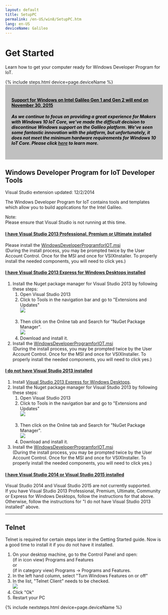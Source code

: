 ```yaml
---
layout: default
title: SetupPC
permalink: /en-US/win8/SetupPC.htm
lang: en-US
deviceName: Galileo
---
```


<div class="row">
  <!-- <h1>Get Started - Setup Your PC for Windows 8.1</h1> -->
  <h1>Get Started</h1>
  <div class="col-md-8">
    <p>Learn how to get your computer ready for Windows Developer Program for IoT.</p>
  </div>
  {% include steps.html device=page.deviceName %}
</div>

<div style="background-color:Silver; color:black; padding:20px;">
	<h4><u>Support for Windows on Intel Galileo Gen 1 and Gen 2 will end on November 30, 2015</u></h4>
		<p><h5>As we continue to focus on providing a great experience for Makers with Windows 10 IoT Core, we’ve made the difficult decision to discontinue Windows support on the Galileo platform. We’ve seen some fantastic innovation with the platform, but unfortunately, it does not meet the minimum hardware requirements for Windows 10 IoT Core. Please click <a href="http://go.microsoft.com/fwlink/?LinkId=690091" target="_blank">here</a> to learn more.</h5></p>
</div>

<div class="row">
  <h2>Windows Developer Program for IoT Developer Tools</h2>
  <span class="label label-default">Visual Studio extension updated: 12/2/2014</span>
  <p>The Windows Developer Program for IoT contains tools and templates which allow you to build applications for the Intel Galileo.</p>
  <div class="panel panel-danger">
    <div class="panel-heading">
      Note:
    </div>
    <div class="panel-body">
      Please ensure that Visual Studio is not running at this time.
    </div>
  </div>
  <div class="panel-group" id="accordion">
    <div class="panel panel-default">
      <div class="panel-heading">
        <h4 class="panel-title">
          <a data-toggle="collapse" data-parent="#accordion" href="#collapseOne">
            I have Visual Studio 2013 Professional, Premium or Ultimate installed
          </a>
        </h4>
      </div>
      <div id="collapseOne" class="panel-collapse collapse">
        <div class="panel-body">
          Please install the <a href="http://go.microsoft.com/fwlink/?LinkID=513082" target="_blank">WindowsDeveloperProgramforIOT.msi</a>
          <br/>
          (During the install process, you may be prompted twice by the User Account Control. Once for the MSI and once for VSIXInstaller. To properly install the needed components, you will need to click yes.)
        </div>
      </div>
    </div>
    <div class="panel panel-default">
      <div class="panel-heading">
        <h4 class="panel-title">
          <a data-toggle="collapse" data-parent="#accordion" href="#collapseExpress">
            I have Visual Studio 2013 Express for Windows Desktops installed
          </a>
        </h4>
      </div>
      <div id="collapseExpress" class="panel-collapse collapse">
        <div class="panel-body">
          <ol>
            <li>
              Install the Nuget package manager for Visual Studio 2013 by following these steps:
              <ol>
                <li>
                    Open Visual Studio 2013
                </li>
                <li>
                    Click to Tools in the navigation bar and go to "Extensions and Updates"
                    <br/>
                    <img src="{{site.baseurl}}/Resources/images/InstallNugetPackageManagerStepOne.png">
                </li>
                <br/>
                <li>
                    Then click on the Online tab and Search for "NuGet Package Manager".
                    <br/>
                    <img src="{{site.baseurl}}/Resources/images/InstallNugetPackageManagerStepTwo.png">
                </li>
                <li>
                    Download and install it.
                </li>
              </ol>
            </li>
            <li>
              Install the <a href="http://go.microsoft.com/fwlink/?LinkID=513082" target="_blank">WindowsDeveloperProgramforIOT.msi</a>
              <br/>
              (During the install process, you may be prompted twice by the User Account Control. Once for the MSI and once for VSIXInstaller. To properly install the needed components, you will need to click yes.)
            </li>
          </ol>
        </div>
      </div>
    </div>
    <div class="panel panel-default">
      <div class="panel-heading">
        <h4 class="panel-title">
          <a data-toggle="collapse" data-parent="#accordion" href="#collapseTwo">
            I do not have Visual Studio 2013 installed
          </a>
        </h4>
      </div>
      <div id="collapseTwo" class="panel-collapse collapse">
        <div class="panel-body">
          <ol>
            <li>
              Install <a href="http://www.visualstudio.com/downloads/download-visual-studio-vs" target="_blank">Visual Studio 2013 Express for Windows Desktops</a>.
            </li>
            <li>
              Install the Nuget package manager for Visual Studio 2013 by following these steps:
              <ol>
                <li>
                    Open Visual Studio 2013
                </li>
                <li>
                    Click to Tools in the navigation bar and go to "Extensions and Updates"
                    <br/>
                    <img src="{{site.baseurl}}/Resources/images/InstallNugetPackageManagerStepOne.png">
                </li>
                <br/>
                <li>
                    Then click on the Online tab and Search for "NuGet Package Manager".
                    <br/>
                    <img src="{{site.baseurl}}/Resources/images/InstallNugetPackageManagerStepTwo.png">
                </li>
                <li>
                    Download and install it.
                </li>
              </ol>
            </li>
            <li>
              Install the <a href="http://go.microsoft.com/fwlink/?LinkID=513082" target="_blank">WindowsDeveloperProgramforIOT.msi</a>
              <br/>
              (During the install process, you may be prompted twice by the User Account Control. Once for the MSI and once for VSIXInstaller. To properly install the needed components, you will need to click yes.)
            </li>
          </ol>
        </div>
      </div>
    </div>
    <div class="panel panel-default">
      <div class="panel-heading">
        <h4 class="panel-title">
          <a data-toggle="collapse" data-parent="#accordion" href="#collapseThree">
            I have Visual Studio 2014 or Visual Studio 2015 installed
          </a>
        </h4>
      </div>
      <div id="collapseThree" class="panel-collapse collapse">
        <div class="panel-body">
          Visual Studio 2014 and Visual Studio 2015 are not currently supported.<br/>
          If you have Visual Studio 2013 Professional, Premium, Ultimate, Community or Express for Windows Desktops, follow the instructions for that above.
          Otherwise, follow the instructions for "I do not have Visual Studio 2013 installed" above.
        </div>
      </div>
    </div>
  </div>
  <hr/>
  <h2>Telnet</h2>
  <p>
  Telnet is required for certain steps later in the Getting Started guide. Now is a good time to install it if you do not have it installed.
  </p>
  <ol>
    <li>On your desktop machine, go to the Control Panel and open:<br/>(if in icon view) Programs and Features<br/> or<br/> (if in category view) Programs -> Programs and Features.</li>
    <li>In the left hand column, select "Turn Windows Features on or off"</li>
    <li>In the list, "Telnet Client" needs to be checked.<br/><img src="{{site.baseurl}}/Resources/images/Telnet.png"/></li>
    <li>Click "Ok"</li>
    <li>Restart your PC</li>
  </ol>

{% include nextsteps.html device=page.deviceName %}
</div>
